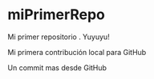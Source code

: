# miPrimerRepo
Mi primer repositorio . Yuyuyu!

Mi primera contribución local para GitHub

Un commit mas desde GitHub
